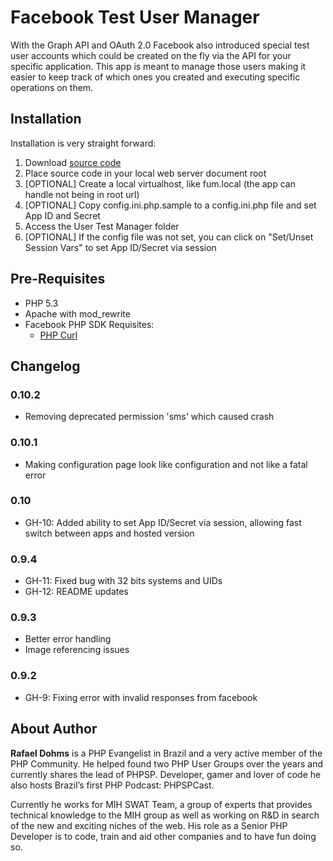 # Facebook Test User Manager

With the Graph API and OAuth 2.0 Facebook also introduced special test user accounts which could be created on the fly via the API for your specific application. This app is meant to manage those users making it easier to keep track of which ones you created and executing specific operations on them.

## Installation

Installation is very straight forward:

1. Download [source code](https://github.com/rdohms/facebook-testuser-manager/archives/master)
2. Place source code in your local web server document root
3. [OPTIONAL] Create a local virtualhost, like fum.local (the app can handle not being in root url)
4. [OPTIONAL] Copy config.ini.php.sample to a config.ini.php file and set App ID and Secret
5. Access the User Test Manager folder
6. [OPTIONAL] If the config file was not set, you can click on "Set/Unset Session Vars" to set App ID/Secret via session

## Pre-Requisites

* PHP 5.3
* Apache with mod_rewrite
* Facebook PHP SDK Requisites:
    * [PHP Curl](http://php.net/manual/en/book.curl.php)

## Changelog

### 0.10.2
* Removing deprecated permission 'sms' which caused crash

### 0.10.1
* Making configuration page look like configuration and not like a fatal error

### 0.10
* GH-10: Added ability to set App ID/Secret via session, allowing fast switch between apps and hosted version

### 0.9.4
* GH-11: Fixed bug with 32 bits systems and UIDs
* GH-12: README updates

### 0.9.3
* Better error handling
* Image referencing issues

### 0.9.2
* GH-9: Fixing error with invalid responses from facebook

## About Author

**Rafael Dohms** is a PHP Evangelist in Brazil and a very active member of the PHP Community. He helped found two PHP User Groups over the years and currently shares the lead of PHPSP. Developer, gamer and lover of code he also hosts Brazil’s first PHP Podcast: PHPSPCast. 

Currently he works for MIH SWAT Team, a group of experts that provides technical knowledge to the MIH group as well as working on R&D in search of the new and exciting niches of the web. His role as a Senior PHP Developer is to code, train and aid other companies and to have fun doing so.
